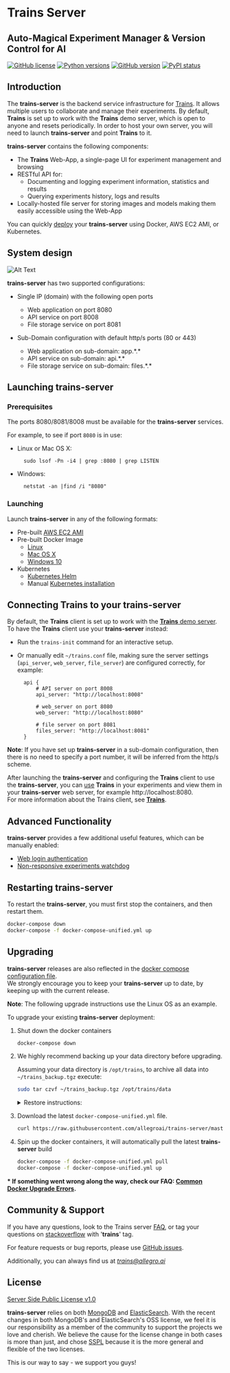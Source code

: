 # Trains Server

##  Auto-Magical Experiment Manager & Version Control for AI

[![GitHub license](https://img.shields.io/badge/license-SSPL-green.svg)](https://img.shields.io/badge/license-SSPL-green.svg)
[![Python versions](https://img.shields.io/badge/python-3.6%20%7C%203.7-blue.svg)](https://img.shields.io/badge/python-3.6%20%7C%203.7-blue.svg)
[![GitHub version](https://img.shields.io/github/release-pre/allegroai/trains-server.svg)](https://img.shields.io/github/release-pre/allegroai/trains-server.svg)
[![PyPI status](https://img.shields.io/badge/status-beta-yellow.svg)](https://img.shields.io/badge/status-beta-yellow.svg)

## Introduction

The **trains-server** is the backend service infrastructure for [Trains](https://github.com/allegroai/trains).
It allows multiple users to collaborate and manage their experiments.
By default, **Trains** is set up to work with the **Trains** demo server, which is open to anyone and resets periodically.
In order to host your own server, you will need to launch **trains-server** and point **Trains** to it.

**trains-server** contains the following components:

* The **Trains** Web-App, a single-page UI for experiment management and browsing
* RESTful API for:
    * Documenting and logging experiment information, statistics and results
    * Querying experiments history, logs and results
* Locally-hosted file server for storing images and models making them easily accessible using the Web-App

You can quickly [deploy](#launching-trains-server)  your **trains-server** using Docker, AWS EC2 AMI, or Kubernetes. 

## System design


![Alt Text](https://github.com/allegroai/trains/blob/master/docs/system_diagram.png?raw=true)

**trains-server** has two supported configurations:
- Single IP (domain) with the following open ports
    - Web application on port 8080
    - API service on port 8008
    - File storage service on port 8081

- Sub-Domain configuration with default http/s ports (80 or 443)
    - Web application on sub-domain: app.\*.\*
    - API service on sub-domain: api.\*.\*
    - File storage service on sub-domain: files.\*.\*
    
## Launching trains-server

### Prerequisites

The ports 8080/8081/8008 must be available for the **trains-server** services.
   
For example, to see if port `8080` is in use:

* Linux or Mac OS X: 
   
        sudo lsof -Pn -i4 | grep :8080 | grep LISTEN

* Windows:

        netstat -an |find /i "8080"
   
### Launching   
    
Launch **trains-server** in any of the following formats:

- Pre-built [AWS EC2 AMI](https://github.com/allegroai/trains-server/blob/master/docs/install_aws.md)
- Pre-built Docker Image
    - [Linux](https://github.com/allegroai/trains-server/blob/master/docs/install_linux_mac.md)
    - [Mac OS X](https://github.com/allegroai/trains-server/blob/master/docs/install_linux_mac.md)
    - [Windows 10](https://github.com/allegroai/trains-server/blob/master/docs/install_win.md)
- Kubernetes    
    - [Kubernetes Helm](https://github.com/allegroai/trains-server-helm#prerequisites)
    - Manual [Kubernetes installation](https://github.com/allegroai/trains-server-k8s#prerequisites)

## Connecting Trains to your trains-server

By default, the **Trains** client is set up to work with the [**Trains** demo server](https://demoapp.trains.allegro.ai/).  
To have the **Trains** client use your **trains-server** instead:
- Run the `trains-init` command for an interactive setup.
- Or manually edit `~/trains.conf` file, making sure the server settings (`api_server`, `web_server`, `file_server`) are configured correctly, for example:

        api {
            # API server on port 8008
            api_server: "http://localhost:8008"

            # web_server on port 8080
            web_server: "http://localhost:8080"

            # file server on port 8081
            files_server: "http://localhost:8081"
        }

**Note**: If you have set up **trains-server** in a sub-domain configuration, then there is no need to specify a port number,
it will be inferred from the http/s scheme.

After launching the **trains-server** and configuring the **Trains** client to use the **trains-server**,
you can [use](https://github.com/allegroai/trains#using-trains) **Trains** in your experiments and view them in your **trains-server** web server,
for example http://localhost:8080.  
For more information about the Trains client, see [**Trains**](https://github.com/allegroai/trains).

## Advanced Functionality

**trains-server** provides a few additional useful features, which can be manually enabled:
 
* [Web login authentication](https://github.com/allegroai/trains-server/blob/master/docs/faq.md#web-auth)
* [Non-responsive experiments watchdog](https://github.com/allegroai/trains-server/blob/master/docs/faq.md#watchdog-the-non-responsive-task-watchdog-settings)  

## Restarting trains-server

To restart the **trains-server**, you must first stop the containers, and then restart them.

   ```bash
   docker-compose down
   docker-compose -f docker-compose-unified.yml up
   ```

## Upgrading <a name="upgrade"></a>

**trains-server** releases are also reflected in the [docker compose configuration file](https://github.com/allegroai/trains-server/blob/master/docker-compose-unified.yml).  
We strongly encourage you to keep your **trains-server** up to date, by keeping up with the current release.

**Note**: The following upgrade instructions use the Linux OS as an example.

To upgrade your existing **trains-server** deployment:

1. Shut down the docker containers
   ```bash
   docker-compose down
   ```

1. We highly recommend backing up your data directory before upgrading.

   Assuming your data directory is `/opt/trains`, to archive all data into `~/trains_backup.tgz` execute:

   ```bash
   sudo tar czvf ~/trains_backup.tgz /opt/trains/data
   ```    

   <details>
   <summary>Restore instructions:</summary>

   To restore this example backup, execute:
   ```bash
   sudo rm -R /opt/trains/data
   sudo tar -xzf ~/trains_backup.tgz -C /opt/trains/data
   ```
   </details>

1. Download the latest `docker-compose-unified.yml` file.

   ```bash
   curl https://raw.githubusercontent.com/allegroai/trains-server/master/docker-compose-unified.yml -o docker-compose-unified.yml 
   ```

1. Spin up the docker containers, it will automatically pull the latest **trains-server** build    
   ```bash
   docker-compose -f docker-compose-unified.yml pull
   docker-compose -f docker-compose-unified.yml up
   ```

**\* If something went wrong along the way, check our FAQ: [Common Docker Upgrade Errors](https://github.com/allegroai/trains-server/blob/master/docs/faq.md#common-docker-upgrade-errors).**


## Community & Support

If you have any questions, look to the Trains server [FAQ](https://github.com/allegroai/trains-server/blob/master/docs/faq.md), or
tag your questions on [stackoverflow](https://stackoverflow.com/questions/tagged/trains) with '**trains**' tag.

For feature requests or bug reports, please use [GitHub issues](https://github.com/allegroai/trains-server/issues).

Additionally, you can always find us at *trains@allegro.ai*

## License

[Server Side Public License v1.0](https://github.com/mongodb/mongo/blob/master/LICENSE-Community.txt)

**trains-server** relies on both [MongoDB](https://github.com/mongodb/mongo) and [ElasticSearch](https://github.com/elastic/elasticsearch).
With the recent changes in both MongoDB's and ElasticSearch's OSS license, we feel it is our responsibility as a
member of the community to support the projects we love and cherish.
We believe the cause for the license change in both cases is more than just,
and chose [SSPL](https://www.mongodb.com/licensing/server-side-public-license) because it is the more general and flexible of the two licenses.

This is our way to say - we support you guys!
